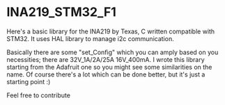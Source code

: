 # INA219_STM32_F1
Here's a basic library for the INA219 by Texas, C written compatible with STM32. It uses HAL library to manage i2c communication.

Basically there are some "set_Config" which you can amply based on you necessities; there are 32V_1A/2A/25A 16V_400mA. I wrote this library starting from the Adafruit one so you might see some similarities on the name. Of course there's a lot which can be done better, but it's just a starting point :)

Feel free to contribute
